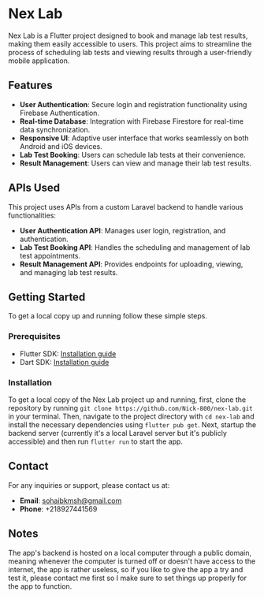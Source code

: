 # Nex Lab

Nex Lab is a Flutter project designed to book and manage lab test results, making them easily accessible to users. This project aims to streamline the process of scheduling lab tests and viewing results through a user-friendly mobile application.

## Features

- **User Authentication**: Secure login and registration functionality using Firebase Authentication.
- **Real-time Database**: Integration with Firebase Firestore for real-time data synchronization.
- **Responsive UI**: Adaptive user interface that works seamlessly on both Android and iOS devices.
- **Lab Test Booking**: Users can schedule lab tests at their convenience.
- **Result Management**: Users can view and manage their lab test results.


## APIs Used

This project uses APIs from a custom Laravel backend to handle various functionalities:

- **User Authentication API**: Manages user login, registration, and authentication.
- **Lab Test Booking API**: Handles the scheduling and management of lab test appointments.
- **Result Management API**: Provides endpoints for uploading, viewing, and managing lab test results.

## Getting Started

To get a local copy up and running follow these simple steps.

### Prerequisites

- Flutter SDK: [Installation guide](https://flutter.dev/docs/get-started/install)
- Dart SDK: [Installation guide](https://dart.dev/get-dart)

### Installation

To get a local copy of the Nex Lab project up and running,
 first, clone the repository by running `git clone https://github.com/Nick-800/nex-lab.git`
in your terminal. Then, navigate to the project directory
 with `cd nex-lab` and install the necessary dependencies 
 using `flutter pub get`. 
 Next, startup the backend server (currently it's a local  Laravel server but it's publicly accessible) 
 and then run `flutter run` to start the app.

## Contact

For any inquiries or support, please contact us at:

- **Email**: sohaibkmsh@gmail.com
- **Phone**: +218927441569

## Notes
The app's backend is hosted on a local computer through a public domain, meaning whenever the computer is turned off or doesn't have access to the internet, the app is rather useless, so if you like to give the app a try and test it, please contact me first so I make sure to set things up properly for the app to function.


